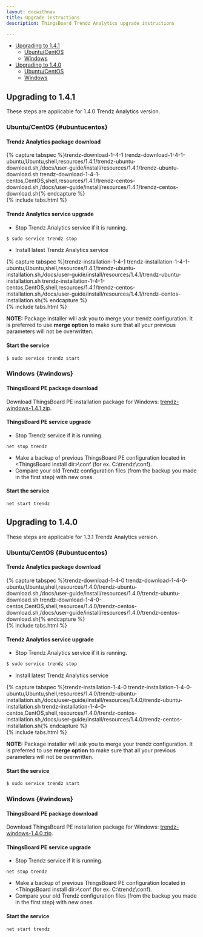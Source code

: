 ```yaml
---
layout: docwithnav
title: Upgrade instructions
description: ThingsBoard Trendz Analytics upgrade instructions

---
```



<ul id="markdown-toc">          
  <li>
    <a href="#upgrading-to-141" id="markdown-toc-upgrading-to-141">Upgrading to 1.4.1</a>
    <ul>
        <li>
            <a href="#ubuntucentos" id="markdown-toc-ubuntucentos-1">Ubuntu/CentOS</a>        
        </li>
        <li>
            <a href="#windows" id="markdown-toc-windows-1">Windows</a>        
        </li>
    </ul>
  </li>
  <li>
        <a href="#upgrading-to-140" id="markdown-toc-upgrading-to-140">Upgrading to 1.4.0</a>
        <ul>
            <li>
                <a href="#ubuntucentos" id="markdown-toc-ubuntucentos-1">Ubuntu/CentOS</a>        
            </li>
            <li>
                <a href="#windows" id="markdown-toc-windows-1">Windows</a>        
            </li>
        </ul>
      </li>  
</ul>

## Upgrading to 1.4.1

These steps are applicable for 1.4.0 Trendz Analytics version.

### Ubuntu/CentOS {#ubuntucentos}

#### Trendz Analytics package download

{% capture tabspec %}trendz-download-1-4-1
trendz-download-1-4-1-ubuntu,Ubuntu,shell,resources/1.4.1/trendz-ubuntu-download.sh,/docs/user-guide/install/resources/1.4.1/trendz-ubuntu-download.sh
trendz-download-1-4-1-centos,CentOS,shell,resources/1.4.1/trendz-centos-download.sh,/docs/user-guide/install/resources/1.4.1/trendz-centos-download.sh{% endcapture %}  
{% include tabs.html %}

#### Trendz Analytics service upgrade

* Stop Trendz Analytics service if it is running.

```bash
$ sudo service trendz stop
```

* Install latest Trendz Analytics service 

{% capture tabspec %}trendz-installation-1-4-1
trendz-installation-1-4-1-ubuntu,Ubuntu,shell,resources/1.4.1/trendz-ubuntu-installation.sh,/docs/user-guide/install/resources/1.4.1/trendz-ubuntu-installation.sh
trendz-installation-1-4-1-centos,CentOS,shell,resources/1.4.1/trendz-centos-installation.sh,/docs/user-guide/install/resources/1.4.1/trendz-centos-installation.sh{% endcapture %}  
{% include tabs.html %}

**NOTE:** Package installer will ask you to merge your trendz configuration. It is preferred to use **merge option** to make sure that all your previous parameters will not be overwritten.  
 
#### Start the service

```bash
$ sudo service trendz start
```

### Windows {#windows}

#### ThingsBoard PE package download

Download ThingsBoard PE installation package for Windows: [trendz-windows-1.4.1.zip](https://dist.thingsboard.io/trendz-windows-1.4.1.zip).

#### ThingsBoard PE service upgrade

* Stop Trendz service if it is running.
 
```text
net stop trendz
```

* Make a backup of previous ThingsBoard PE configuration located in \<ThingsBoard install dir\>\conf (for ex. C:\trendz\conf).
* Compare your old Trendz configuration files (from the backup you made in the first step) with new ones.


#### Start the service

```text
net start trendz
```

## Upgrading to 1.4.0

These steps are applicable for 1.3.1 Trendz Analytics version.

### Ubuntu/CentOS {#ubuntucentos}

#### Trendz Analytics package download

{% capture tabspec %}trendz-download-1-4-0
trendz-download-1-4-0-ubuntu,Ubuntu,shell,resources/1.4.0/trendz-ubuntu-download.sh,/docs/user-guide/install/resources/1.4.0/trendz-ubuntu-download.sh
trendz-download-1-4-0-centos,CentOS,shell,resources/1.4.0/trendz-centos-download.sh,/docs/user-guide/install/resources/1.4.0/trendz-centos-download.sh{% endcapture %}  
{% include tabs.html %}

#### Trendz Analytics service upgrade

* Stop Trendz Analytics service if it is running.

```bash
$ sudo service trendz stop
```

* Install latest Trendz Analytics service 

{% capture tabspec %}trendz-installation-1-4-0
trendz-installation-1-4-0-ubuntu,Ubuntu,shell,resources/1.4.0/trendz-ubuntu-installation.sh,/docs/user-guide/install/resources/1.4.0/trendz-ubuntu-installation.sh
trendz-installation-1-4-0-centos,CentOS,shell,resources/1.4.0/trendz-centos-installation.sh,/docs/user-guide/install/resources/1.4.0/trendz-centos-installation.sh{% endcapture %}  
{% include tabs.html %}

**NOTE:** Package installer will ask you to merge your trendz configuration. It is preferred to use **merge option** to make sure that all your previous parameters will not be overwritten.  
 
#### Start the service

```bash
$ sudo service trendz start
```

### Windows {#windows}

#### ThingsBoard PE package download

Download ThingsBoard PE installation package for Windows: [trendz-windows-1.4.0.zip](https://dist.thingsboard.io/trendz-windows-1.4.0.zip).

#### ThingsBoard PE service upgrade

* Stop Trendz service if it is running.
 
```text
net stop trendz
```

* Make a backup of previous ThingsBoard PE configuration located in \<ThingsBoard install dir\>\conf (for ex. C:\trendz\conf).
* Compare your old Trendz configuration files (from the backup you made in the first step) with new ones.


#### Start the service

```text
net start trendz
```
